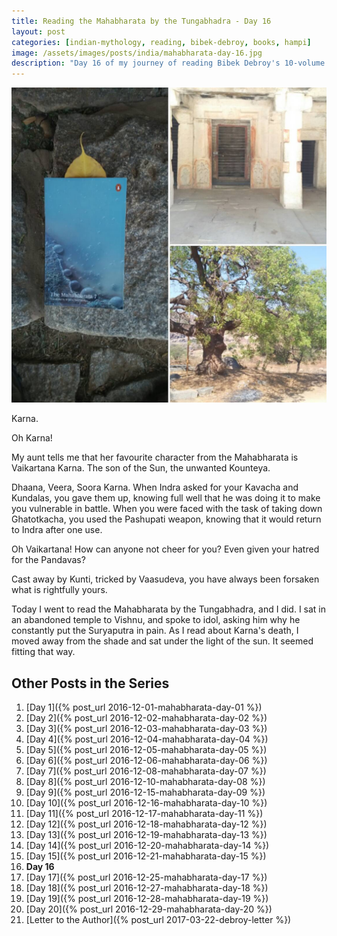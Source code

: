 ```yaml
---
title: Reading the Mahabharata by the Tungabhadra - Day 16
layout: post
categories: [indian-mythology, reading, bibek-debroy, books, hampi]
image: /assets/images/posts/india/mahabharata-day-16.jpg
description: "Day 16 of my journey of reading Bibek Debroy's 10-volume translation of the Mahabharata by the Tungabhadra."
---
```


![Mahabharata Day 16](/assets/images/posts/india/mahabharata-day-16.jpg)

Karna.

Oh Karna!

My aunt tells me that her favourite character from the Mahabharata is
Vaikartana Karna. The son of the Sun, the unwanted Kounteya.

Dhaana, Veera, Soora Karna.  When Indra asked for your Kavacha and Kundalas,
you gave them up, knowing full well that he was doing it to make you vulnerable
in battle. When you were faced with the task of taking down Ghatotkacha, you
used the Pashupati weapon, knowing that it would return to Indra after one use.

Oh Vaikartana! How can anyone not cheer for you? Even given your hatred for the
Pandavas?

Cast away by Kunti, tricked by Vaasudeva, you have always been forsaken what is
rightfully yours.

Today I went to read the Mahabharata by the Tungabhadra, and I did. I sat in an
abandoned temple to Vishnu, and spoke to idol, asking him why he constantly put
the Suryaputra in pain. As I read about Karna's death, I moved away from the
shade and sat under the light of the sun. It seemed fitting that way.

## Other Posts in the Series

1. [Day 1]({% post_url 2016-12-01-mahabharata-day-01 %})
1. [Day 2]({% post_url 2016-12-02-mahabharata-day-02 %})
1. [Day 3]({% post_url 2016-12-03-mahabharata-day-03 %})
1. [Day 4]({% post_url 2016-12-04-mahabharata-day-04 %})
1. [Day 5]({% post_url 2016-12-05-mahabharata-day-05 %})
1. [Day 6]({% post_url 2016-12-06-mahabharata-day-06 %})
1. [Day 7]({% post_url 2016-12-08-mahabharata-day-07 %})
1. [Day 8]({% post_url 2016-12-10-mahabharata-day-08 %})
1. [Day 9]({% post_url 2016-12-15-mahabharata-day-09 %})
1. [Day 10]({% post_url 2016-12-16-mahabharata-day-10 %})
1. [Day 11]({% post_url 2016-12-17-mahabharata-day-11 %})
1. [Day 12]({% post_url 2016-12-18-mahabharata-day-12 %})
1. [Day 13]({% post_url 2016-12-19-mahabharata-day-13 %})
1. [Day 14]({% post_url 2016-12-20-mahabharata-day-14 %})
1. [Day 15]({% post_url 2016-12-21-mahabharata-day-15 %})
1. **Day 16**
1. [Day 17]({% post_url 2016-12-25-mahabharata-day-17 %})
1. [Day 18]({% post_url 2016-12-27-mahabharata-day-18 %})
1. [Day 19]({% post_url 2016-12-28-mahabharata-day-19 %})
1. [Day 20]({% post_url 2016-12-29-mahabharata-day-20 %})
1. [Letter to the Author]({% post_url 2017-03-22-debroy-letter %})

